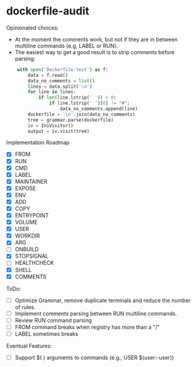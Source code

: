 # dockerfile-audit

Opinionated choices:

* At the moment the comments work, but not if they are in between multiline commands (e.g, LABEL or RUN).
* The easiest way to get a good result is to strip comments before parsing:

```python
    with open('Dockerfile-test') as f:
        data = f.read()
        data_no_comments = list()
        lines = data.split('\n')
        for line in lines:
            if len(line.lstrip(' ')) > 0:
                if line.lstrip(' ')[0] != "#":
                    data_no_comments.append(line)
        dockerfile = '\n'.join(data_no_comments)
        tree = grammar.parse(dockerfile)
        iv = IniVisitor()
        output = iv.visit(tree)
```

Implementation Roadmap

- [X] FROM
- [X] RUN
- [X] CMD
- [X] LABEL
- [X] MAINTAINER
- [X] EXPOSE
- [X] ENV
- [X] ADD
- [X] COPY
- [X] ENTRYPOINT
- [X] VOLUME
- [X] USER
- [X] WORKDIR
- [X] ARG
- [ ] ONBUILD
- [X] STOPSIGNAL
- [ ] HEALTHCHECK
- [X] SHELL
- [X] COMMENTS

ToDo:

- [ ] Optimize Grammar, remove duplicate terminals and reduce the number of rules.
- [ ] Implement comments parsing between RUN multiline commands.
- [ ] Review RUN command parsing
- [ ] FROM command breaks when registry has more than a "/"
- [ ] LABEL sometimes breaks

Eventual Features:

- [ ] Support $( ) arguments to commands (e.g., USER $(user:-user))
